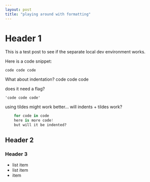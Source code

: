 ```yaml
---
layout: post
title: "playing around with formatting"
---
```

# Header 1

This is a test post to see if the separate local dev environment works.

Here is a code snippet:

`code code code`

What about indentation?
    code code code

does it need a flag?

    'code code code'

using tildes might work better... will indents + tildes work?

~~~~~~~~~~~~~~ python
    for code in code
    here is more code!
    but will it be indented?
~~~~~~~~~~~~~~





## Header 2

### Header 3

- list item
- list item
- item
